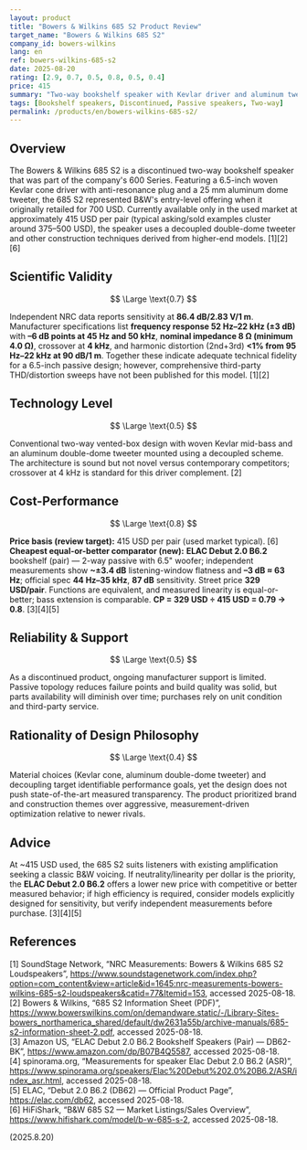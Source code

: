 ```yaml
---
layout: product
title: "Bowers & Wilkins 685 S2 Product Review"
target_name: "Bowers & Wilkins 685 S2"
company_id: bowers-wilkins
lang: en
ref: bowers-wilkins-685-s2
date: 2025-08-20
rating: [2.9, 0.7, 0.5, 0.8, 0.5, 0.4]
price: 415
summary: "Two-way bookshelf speaker with Kevlar driver and aluminum tweeter, offering competent performance and reasonable value in the current used market"
tags: [Bookshelf speakers, Discontinued, Passive speakers, Two-way]
permalink: /products/en/bowers-wilkins-685-s2/
---
```

## Overview

The Bowers & Wilkins 685 S2 is a discontinued two-way bookshelf speaker that was part of the company's 600 Series. Featuring a 6.5-inch woven Kevlar cone driver with anti-resonance plug and a 25 mm aluminum dome tweeter, the 685 S2 represented B&W's entry-level offering when it originally retailed for 700 USD. Currently available only in the used market at approximately 415 USD per pair (typical asking/sold examples cluster around 375–500 USD), the speaker uses a decoupled double-dome tweeter and other construction techniques derived from higher-end models. [1][2][6]

## Scientific Validity

$$ \Large \text{0.7} $$

Independent NRC data reports sensitivity at **86.4 dB/2.83 V/1 m**. Manufacturer specifications list **frequency response 52 Hz–22 kHz (±3 dB)** with **–6 dB points at 45 Hz and 50 kHz**, **nominal impedance 8 Ω (minimum 4.0 Ω)**, crossover at **4 kHz**, and harmonic distortion (2nd+3rd) **<1% from 95 Hz–22 kHz at 90 dB/1 m**. Together these indicate adequate technical fidelity for a 6.5-inch passive design; however, comprehensive third-party THD/distortion sweeps have not been published for this model. [1][2]

## Technology Level

$$ \Large \text{0.5} $$

Conventional two-way vented-box design with woven Kevlar mid-bass and an aluminum double-dome tweeter mounted using a decoupled scheme. The architecture is sound but not novel versus contemporary competitors; crossover at 4 kHz is standard for this driver complement. [2]

## Cost-Performance

$$ \Large \text{0.8} $$

**Price basis (review target):** 415 USD per pair (used market typical). [6]  
**Cheapest equal-or-better comparator (new):** **ELAC Debut 2.0 B6.2** bookshelf (pair) — 2-way passive with 6.5" woofer; independent measurements show **~±3.4 dB** listening-window flatness and **–3 dB ≈ 63 Hz**; official spec **44 Hz–35 kHz**, **87 dB** sensitivity. Street price **329 USD/pair**. Functions are equivalent, and measured linearity is equal-or-better; bass extension is comparable. **CP = 329 USD ÷ 415 USD = 0.79 → 0.8**. [3][4][5]

## Reliability & Support

$$ \Large \text{0.5} $$

As a discontinued product, ongoing manufacturer support is limited. Passive topology reduces failure points and build quality was solid, but parts availability will diminish over time; purchases rely on unit condition and third-party service.

## Rationality of Design Philosophy

$$ \Large \text{0.4} $$

Material choices (Kevlar cone, aluminum double-dome tweeter) and decoupling target identifiable performance goals, yet the design does not push state-of-the-art measured transparency. The product prioritized brand and construction themes over aggressive, measurement-driven optimization relative to newer rivals.

## Advice

At ~415 USD used, the 685 S2 suits listeners with existing amplification seeking a classic B&W voicing. If neutrality/linearity per dollar is the priority, the **ELAC Debut 2.0 B6.2** offers a lower new price with competitive or better measured behavior; if high efficiency is required, consider models explicitly designed for sensitivity, but verify independent measurements before purchase. [3][4][5]

## References

[1] SoundStage Network, “NRC Measurements: Bowers & Wilkins 685 S2 Loudspeakers”, https://www.soundstagenetwork.com/index.php?option=com_content&view=article&id=1645:nrc-measurements-bowers-wilkins-685-s2-loudspeakers&catid=77&Itemid=153, accessed 2025-08-18.  
[2] Bowers & Wilkins, “685 S2 Information Sheet (PDF)”, https://www.bowerswilkins.com/on/demandware.static/-/Library-Sites-bowers_northamerica_shared/default/dw2631a55b/archive-manuals/685-s2-information-sheet-2.pdf, accessed 2025-08-18.  
[3] Amazon US, “ELAC Debut 2.0 B6.2 Bookshelf Speakers (Pair) — DB62-BK”, https://www.amazon.com/dp/B07B4Q5587, accessed 2025-08-18.  
[4] spinorama.org, “Measurements for speaker Elac Debut 2.0 B6.2 (ASR)”, https://www.spinorama.org/speakers/Elac%20Debut%202.0%20B6.2/ASR/index_asr.html, accessed 2025-08-18.  
[5] ELAC, “Debut 2.0 B6.2 (DB62) — Official Product Page”, https://elac.com/db62, accessed 2025-08-18.  
[6] HiFiShark, “B&W 685 S2 — Market Listings/Sales Overview”, https://www.hifishark.com/model/b-w-685-s-2, accessed 2025-08-18.

(2025.8.20)

